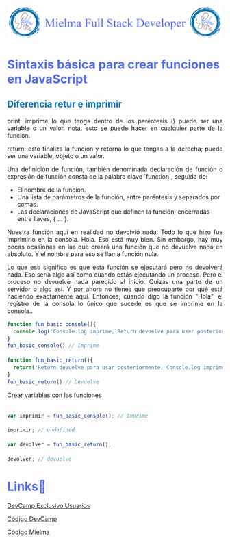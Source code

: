 ![Logo Mielma](logo/Logo%20Encabezado.png)

# <b><font color="#556CEE">Sintaxis básica para crear funciones en JavaScript</font></b>

## <b><font color="#006cb5">Diferencia retur e imprimir</font></b>
<p style="text-align: justify;">
print: imprime lo que tenga dentro de los paréntesis () puede ser una variable o un valor. nota: esto se puede hacer en cualquier parte de la funcion.  
<p style="text-align: justify;">
return: esto finaliza la funcion y retorna lo que tengas a la derecha; puede ser una variable, objeto o un valor.


<p style="text-align: justify;">
Una definición de función, también denominada declaración de función o expresión de función consta de la palabra clave `function`, seguida de:

+ El nombre de la función.
+ Una lista de parámetros de la función, entre paréntesis y separados por comas.
+ Las declaraciones de JavaScript que definen la función, encerradas entre llaves, { ... }.

<p style="text-align: justify;">
Nuestra función aquí en realidad no devolvió nada. Todo lo que hizo fue imprimirlo en la consola. Hola. Eso está muy bien. Sin embargo, hay muy pocas ocasiones en las que creará una función que no devuelva nada en absoluto. Y el nombre para eso se llama función nula.

<p style="text-align: justify;">
Lo que eso significa es que esta función se ejecutará pero no devolverá nada. Eso sería algo así como cuando estás ejecutando un proceso. Pero el proceso no devuelve nada parecido al inicio. Quizás una parte de un servidor o algo así. Y por ahora no tienes que preocuparte por qué está haciendo exactamente aquí. Entonces, cuando digo la función "Hola", el registro de la consola lo único que sucede es que se imprime en la consola..

```js
function fun_basic_console(){
  console.log('Console.log imprime, Return devuelve para usar posteriormente, ')
}
fun_basic_console() // Imprime

function fun_basic_return(){
  return('Return devuelve para usar posteriormente, Console.log imprime')
}
fun_basic_return() // Devuelve
```
Crear variables con las funciones
```js

var imprimir = fun_basic_console(); // Imprime

imprimir; // undefined

var devolver = fun_basic_return();

devolver; // devuelve

```



<!-- ## <b><font color="#006cb5">Coding Exercise</font></b>
```js
```
Resultado:
```js
``` -->


# <b><font color="#556CEE">Links🔗</font></b>

[DevCamp Exclusivo Usuarios](https://basque.devcamp.com/pt-full-stack-development-javascript-python-react/guide/section-introduction-introduction-javascript-functions)  

[Código DevCamp](https://github.com/rails-camp/javascript-programming/blob/master/section_d_01_function_syntax.js)

[Código Mielma](https://codepen.io/ElizabethMaranon/pen/bGyqzPN)